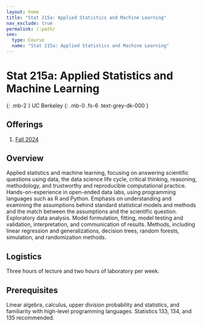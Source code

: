 ```yaml
---
layout: home
title: "Stat 215a: Applied Statistics and Machine Learning"
nav_exclude: true
permalink: /:path/
seo:
  type: Course
  name: "Stat 215a: Applied Statistics and Machine Learning"
---
```


# Stat 215a: Applied Statistics and Machine Learning
{: .mb-2 }
UC Berkeley
{: .mb-0 .fs-6 .text-grey-dk-000 }



## Offerings

1. [Fall 2024](fall-2024)



## Overview

Applied statistics and machine learning, focusing on answering scientific questions using data, the data science life cycle, critical thinking, reasoning, methodology, and trustworthy and reproducible computational practice. Hands-on-experience in open-ended data labs, using programming languages such as R and Python. Emphasis on understanding and examining the assumptions behind standard statistical models and methods and the match between the assumptions and the scientific question. Exploratory data analysis. Model formulation, fitting, model testing and validation, interpretation, and communication of results. Methods, including linear regression and generalizations, decision trees, random forests, simulation, and randomization methods.

## Logistics

Three hours of lecture and two hours of laboratory per week. 

## Prerequisites

Linear algebra, calculus, upper division probability and statistics, and familiarity with high-level programming languages. Statistics 133, 134, and 135 recommended. 
